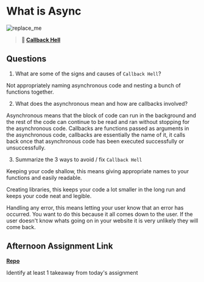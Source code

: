 # What is Async

![replace_me](https://codeworks.blob.core.windows.net/public/assets/img/illustrations/placeholder.svg)

> **📖 [Callback Hell](https://codeworksacademy.com/fs-student-guide/resources/wk4/01-Callbacks)**

## Questions

1. What are some of the signs and causes of `Callback Hell`?

Not appropriately naming asynchronous code and nesting a bunch of functions together. 

2. What does the asynchronous mean and how are callbacks involved?

Asynchronous means that the block of code can run in the background and the rest of the code can continue to be read and ran without stopping for the asynchronous code. Callbacks are functions passed as arguments in the asynchronous code, callbacks are essentially the name of it, it calls back once that asynchronous code has been executed successfully or unsuccessfully.

3. Summarize the 3 ways to avoid / fix `Callback Hell`

Keeping your code shallow, this means giving appropriate names to your functions and easily readable.

Creating libraries, this keeps your code a lot smaller in the long run and keeps your code neat and legible. 

Handling any error, this means letting your user know that an error has occurred. You want to do this because it all comes down to the user. If the user doesn't know whats going on in your website it is very unlikely they will come back. 







## Afternoon Assignment Link

**[Repo](https://github.com/DiegoDomingu3z/<ASSIGNMENT_REPO>)**

Identify at least 1 takeaway from today's assignment

